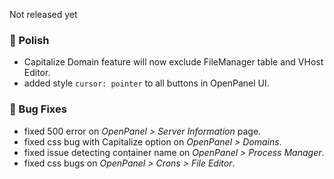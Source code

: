 Not released yet

### 💅 Polish
- Capitalize Domain feature will now exclude FileManager table and VHost Editor.
- added style `cursor: pointer` to all buttons in OpenPanel UI.

### 🐛 Bug Fixes
- fixed 500 error on *OpenPanel > Server Information* page.
- fixed css bug with Capitalize option on *OpenPanel > Domains*.
- fixed issue detecting container name on *OpenPanel > Process Manager*.
- fixed css bugs on *OpenPanel > Crons > File Editor*.
